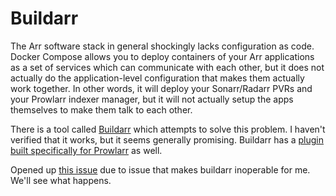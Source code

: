 # Buildarr

The Arr software stack in general shockingly lacks configuration as code. Docker Compose allows you to deploy containers of your Arr applications as a set of services which can communicate with each other, but it does not actually do the application-level configuration that makes them actually work together. In other words, it will deploy your Sonarr/Radarr PVRs and your Prowlarr indexer manager, but it will not actually setup the apps themselves to make them talk to each other.

There is a tool called [Buildarr](https://github.com/buildarr/buildarr) which attempts to solve this problem. I haven't verified that it works, but it seems generally promising. Buildarr has a [plugin built specifically for Prowlarr](https://github.com/buildarr/buildarr-prowlarr) as well.

Opened up [this issue](https://github.com/buildarr/buildarr-prowlarr/issues/25) due to issue that makes buildarr inoperable for me. We'll see what happens.
